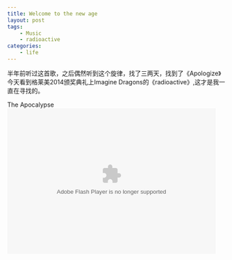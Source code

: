 ```yaml
---
title: Welcome to the new age
layout: post
tags:
    - Music
    - radioactive
categories:
    - life
---
```


半年前听过这首歌，之后偶然听到这个旋律，找了三两天，找到了《Apologize》    
今天看到格莱美2014颁奖典礼上Imagine Dragons的《radioactive》,这才是我一直在寻找的。


 The Apocalypse    
 <embed src="http://player.yinyuetai.com/video/player/788120/a_0.swf" quality="high" width="480" height="334" align="middle"  allowScriptAccess="sameDomain" allowfullscreen="true" type="application/x-shockwave-flash"></embed>